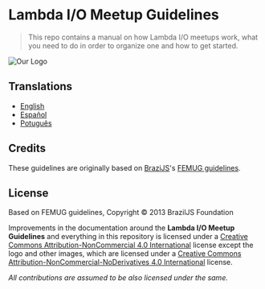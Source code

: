 # Lambda I/O Meetup Guidelines

> This repo contains a manual on how Lambda I/O meetups work, what you need to
do in order to organize one and how to get started.

![Our Logo](https://raw.githubusercontent.com/lambda-io/manifest/master/banner.png)

## Translations

- [English](en/)
- [Español](es/)
- [Potuguês](pt/)

## Credits

These guidelines are originally based on [BraziJS](http://braziljs.org/)'s
[FEMUG guidelines](https://github.com/braziljs/femug).

## License

Based on FEMUG guidelines, Copyright © 2013 BrazilJS Foundation

Improvements in the documentation around the **Lambda I/O Meetup Guidelines** and everything in this
repository is licensed under a [Creative Commons Attribution-NonCommercial 4.0 International](http://creativecommons.org/licenses/by-nc/4.0/) license
except the logo and other images, which are licensed under a [Creative Commons  Attribution-NonCommercial-NoDerivatives 4.0 International](http://creativecommons.org/licenses/by-nc-nd/4.0/) license.

*All contributions are assumed to be also licensed under the same.*
